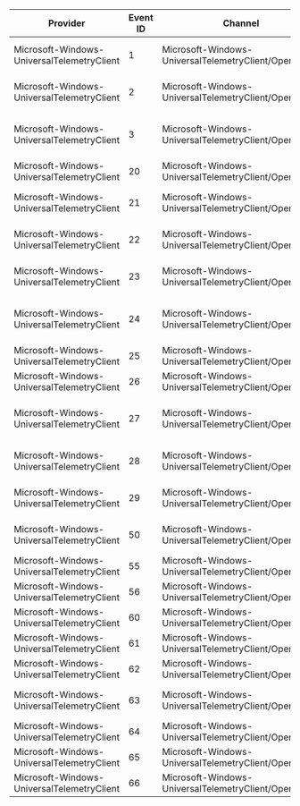 Provider                                    |  Event ID  |  Channel                                                 |  Message
--------------------------------------------|------------|----------------------------------------------------------|----------------------------------------------------------------------------------------
Microsoft-Windows-UniversalTelemetryClient  |  1         |  Microsoft-Windows-UniversalTelemetryClient/Operational  |  Tenant {IKey} has been registered for telemetry usage.
Microsoft-Windows-UniversalTelemetryClient  |  2         |  Microsoft-Windows-UniversalTelemetryClient/Operational  |  Tenant {IKey} has been unregistered for telemetry usage.
Microsoft-Windows-UniversalTelemetryClient  |  3         |  Microsoft-Windows-UniversalTelemetryClient/Operational  |  The daily upload quota for {IKey} has been updated to {DailyUploadQuotaInBytes} bytes.
Microsoft-Windows-UniversalTelemetryClient  |  20        |  Microsoft-Windows-UniversalTelemetryClient/Operational  |  The upload URL has changed to {Url} .
Microsoft-Windows-UniversalTelemetryClient  |  21        |  Microsoft-Windows-UniversalTelemetryClient/Operational  |  Upload failed with the following HRESULT: {HRESULT}
Microsoft-Windows-UniversalTelemetryClient  |  22        |  Microsoft-Windows-UniversalTelemetryClient/Operational  |  The daily upload quota for SENSE has crossed into a new tier.
Microsoft-Windows-UniversalTelemetryClient  |  23        |  Microsoft-Windows-UniversalTelemetryClient/Operational  |  Storage capacity for the SENSE tenant has changed to a new tier.
Microsoft-Windows-UniversalTelemetryClient  |  24        |  Microsoft-Windows-UniversalTelemetryClient/Operational  |  An unknown and unconfigured dynamic Vortex region {Region} was attempted to be set.
Microsoft-Windows-UniversalTelemetryClient  |  25        |  Microsoft-Windows-UniversalTelemetryClient/Operational  |  The event storage for SENSE has been throttled.
Microsoft-Windows-UniversalTelemetryClient  |  26        |  Microsoft-Windows-UniversalTelemetryClient/Operational  |  The upload for SENSE has been throttled.
Microsoft-Windows-UniversalTelemetryClient  |  27        |  Microsoft-Windows-UniversalTelemetryClient/Operational  |  Connection state - All connections have succeeded since the previous period.
Microsoft-Windows-UniversalTelemetryClient  |  28        |  Microsoft-Windows-UniversalTelemetryClient/Operational  |  Connection state - Some connections have failed since the previous period.
Microsoft-Windows-UniversalTelemetryClient  |  29        |  Microsoft-Windows-UniversalTelemetryClient/Operational  |  Connection state - Some connections have failed since the previous period.
Microsoft-Windows-UniversalTelemetryClient  |  50        |  Microsoft-Windows-UniversalTelemetryClient/Operational  |  The service has been started to the following state: {Status} .
Microsoft-Windows-UniversalTelemetryClient  |  55        |  Microsoft-Windows-UniversalTelemetryClient/Operational  |  Is the Internet available: {State}
Microsoft-Windows-UniversalTelemetryClient  |  56        |  Microsoft-Windows-UniversalTelemetryClient/Operational  |  Is a free network available: {State}
Microsoft-Windows-UniversalTelemetryClient  |  60        |  Microsoft-Windows-UniversalTelemetryClient/Operational  |  Is device on battery power: {State}
Microsoft-Windows-UniversalTelemetryClient  |  61        |  Microsoft-Windows-UniversalTelemetryClient/Operational  |  Is the Battery Saver state enabled: {State}
Microsoft-Windows-UniversalTelemetryClient  |  62        |  Microsoft-Windows-UniversalTelemetryClient/Operational  |  Is the device in connected standby: {State}
Microsoft-Windows-UniversalTelemetryClient  |  63        |  Microsoft-Windows-UniversalTelemetryClient/Operational  |  Has the service used more power than considered reasonable: {State}
Microsoft-Windows-UniversalTelemetryClient  |  64        |  Microsoft-Windows-UniversalTelemetryClient/Operational  |  Diagnostic Data Collection Level
Microsoft-Windows-UniversalTelemetryClient  |  65        |  Microsoft-Windows-UniversalTelemetryClient/Operational  |  The agent has transitioned to or from an idle state.
Microsoft-Windows-UniversalTelemetryClient  |  66        |  Microsoft-Windows-UniversalTelemetryClient/Operational  |